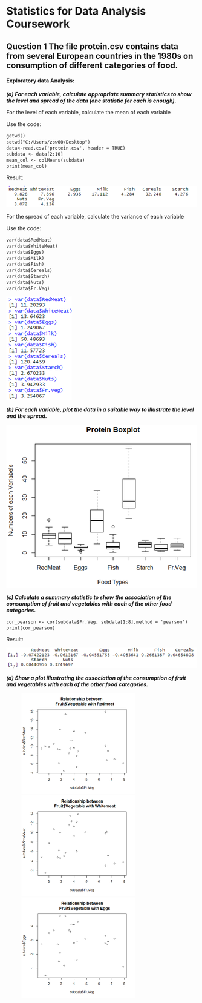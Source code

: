 # Statistics for Data Analysis Coursework
## Question 1   The file protein.csv contains data from several European countries in the 1980s on consumption of different categories of food.

#### Exploratory data Analysis:

***(a) For each variable, calculate appropriate summary statistics to show the level and spread of the data (one statistic for each is enough).***

For the level of each variable, calculate the mean of each variable 

Use the code:
    
    getwd()
    setwd("C:/Users/zsw00/Desktop")
    data<-read.csv('protein.csv', header = TRUE)
    subdata <- data[2:10]
    mean_col <- colMeans(subdata)
    print(mean_col)

Result:

![](https://github.com/ARTHURCHOU/100Days-Practices/blob/master/png1.png)

For the spread of each variable, calculate the variance of each variable

Use the code: 
    
    var(data$RedMeat)
    var(data$WhiteMeat)
    var(data$Eggs)
    var(data$Milk)
    var(data$Fish)
    var(data$Cereals)
    var(data$Starch)
    var(data$Nuts)
    var(data$Fr.Veg)

![](https://github.com/ARTHURCHOU/100Days-Practices/blob/master/png2.png)

***(b)	For each variable, plot the data in a suitable way to illustrate the level and the spread.***

![](https://github.com/ARTHURCHOU/100Days-Practices/blob/master/png3.png)

***(c)	Calculate a summary statistic to show the association of the consumption of fruit and vegetables with each of the other food categories.***

    cor_pearson <- cor(subdata$Fr.Veg, subdata[1:8],method = 'pearson')
    print(cor_pearson)

Result:

![](https://github.com/ARTHURCHOU/100Days-Practices/blob/master/png4.png)


***(d)	Show a plot illustrating the association of the consumption of fruit and vegetables with each of the other food categories.***

<figure class="third">
    <img src="https://github.com/ARTHURCHOU/100Days-Practices/blob/master/png5.png" width="300"/>
    <img src="https://github.com/ARTHURCHOU/100Days-Practices/blob/master/png6.png" width="300"/>
    <img src="https://github.com/ARTHURCHOU/100Days-Practices/blob/master/png7.png" width="300"/>
</figure>
